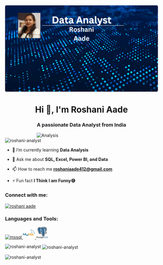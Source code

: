 ![logo](https://github.com/Roshani-Analyst/Roshani-Analyst/blob/main/Data%20Analyst.png)
<h1 align="center">Hi 👋, I'm Roshani Aade</h1>
<h3 align="center">A passionate Data Analyst from India</h3>

<img align="right" alt="Analysis" width="400" src="https://cdn.dribbble.com/users/1364029/screenshots/16093268/media/68e82a7fb4904614a9066d6b540c14b2.gif">

<p align="left"> <img src="https://komarev.com/ghpvc/?username=roshani-analyst&label=Profile%20views&color=0e75b6&style=flat" alt="roshani-analyst" /> </p>

- 🌱 I’m currently learning **Data Analysis**

- 💬 Ask me about **SQL, Excel, Power BI, and Data**

- 📫 How to reach me **roshaniaade412@gmail.com**

- ⚡ Fun fact **I Think I am Funny😅**

<h3 align="left">Connect with me:</h3>
<p align="left">
<a href="https://linkedin.com/in/roshani aade" target="blank"><img align="center" src="https://raw.githubusercontent.com/rahuldkjain/github-profile-readme-generator/master/src/images/icons/Social/linked-in-alt.svg" alt="roshani aade" height="30" width="40" /></a>
</p>

<h3 align="left">Languages and Tools:</h3>
<p align="left"> <a href="https://www.microsoft.com/en-us/sql-server" target="_blank" rel="noreferrer"> <img src="https://www.svgrepo.com/show/303229/microsoft-sql-server-logo.svg" alt="mssql" width="40" height="40"/> </a> <a href="https://www.mysql.com/" target="_blank" rel="noreferrer"> <img src="https://raw.githubusercontent.com/devicons/devicon/master/icons/mysql/mysql-original-wordmark.svg" alt="mysql" width="40" height="40"/> </a> <a href="https://www.postgresql.org" target="_blank" rel="noreferrer"> <img src="https://raw.githubusercontent.com/devicons/devicon/master/icons/postgresql/postgresql-original-wordmark.svg" alt="postgresql" width="40" height="40"/> </a> </p>

<p><img align="left" src="https://github-readme-stats.vercel.app/api/top-langs?username=roshani-analyst&show_icons=true&locale=en&layout=compact" alt="roshani-analyst" /></p>

<p>&nbsp;<img align="center" src="https://github-readme-stats.vercel.app/api?username=roshani-analyst&show_icons=true&locale=en" alt="roshani-analyst" /></p>

<p><img align="center" src="https://github-readme-streak-stats.herokuapp.com/?user=roshani-analyst&" alt="roshani-analyst" /></p>
